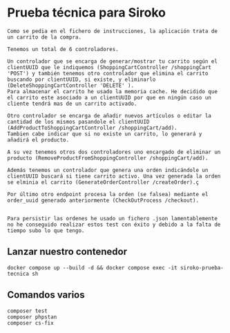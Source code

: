 # Prueba técnica para Siroko
    Como se pedia en el fichero de instrucciones, la aplicación trata de un carrito de la compra.

    Tenemos un total de 6 controladores.

    Un controlador que se encarga de generar/mostrar tu carrito según el clientUUID que le indiquemos (ShoppingCartController /shoppingCart 'POST') y también tenemos otro controlador que elimina el carrito buscando por clientUUID, si existe, y eliminarlo (DeleteShoppingCartController 'DELETE' ).
    Para almacenar el carrito he usado la memoria cache. He decidido que el carrito este asociado a un clientUUID por que en ningún caso un cliente tendrá mas de un carrito activado.

    Otro controlador se encarga de añadir nuevos artículos o editar la cantidad de los mismos pasandole el clientUUID (AddProductToShoppingCartController /shoppingCart/add).
    Tambien cabe indicar que si no existe un carrito, lo generará y añadirá el producto.

    A su vez tenemos otros dos controladores uno encargado de eliminar un producto (RemoveProductFromShoppingController /shoppingCart/add).

    Además tenemos un controlador que genera una orden indicándole un clientUUID buscará si tiene carrito activo. Una vez generada la orden se elminia el carrito (GenerateOrderController /createOrder).ç

    Por último otro endpoint procesa la orden (se falsea) mediante el order_uuid generado anteriormente (CheckOutProcess /checkout).


    Para persistir las ordenes he usado un fichero .json lamentablemente no he conseguido realizar estos test con éxito y debido a la falta de tiempo subo lo que tengo.
## Lanzar nuestro contenedor
    docker compose up --build -d && docker compose exec -it siroko-prueba-tecnica sh

## Comandos varios
    composer test
    composer phpstan
    composer cs-fix 

